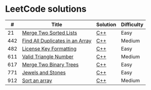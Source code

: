 # LeetCode solutions

| # | Title | Solution | Difficulty |
|---| ----- | -------- | ---------- |
| 21 | [Merge Two Sorted Lists](https://leetcode.com/problems/merge-two-sorted-lists/) | [C++](./Algorithms/cpp/21.%Merge%Two%Sorted%Lists/solution.h) | Easy |
| 442 | [Find All Duplicates in an Array](https://leetcode.com/problems/find-all-duplicates-in-an-array/) | [C++](./Algorithms/cpp/442.%Find%All%Duplicates%in%an%Array/solution.h) | Medium |
| 482 | [License Key Formatting](https://leetcode.com/problems/license-key-formatting/) | [C++](./Algorithms/cpp/482.%License%Key%Formatting/solution.h) | Easy |
| 611 | [Valid Triangle Number](https://leetcode.com/problems/valid-triangle-number/) | [C++](./Algorithms/cpp/611.%20Valid%20Triangle%20Number/solution.h) | Medium |
| 617 | [Merge Two Binary Trees](https://leetcode.com/problems/merge-two-binary-trees/) | [C++](./Algorithms/cpp/617.%Merge%Two%Binary%Trees/solution.h) | Easy |
| 771 | [Jewels and Stones](https://leetcode.com/problems/jewels-and-stones/) | [C++](./Algorithms/cpp/771.%20Jewels%20and%20Stones/solution.h) | Easy |
| 912 | [Sort an array](https://leetcode.com/problems/sort-an-array/) | [C++](./Algorithms/cpp/912.%Sort%an%array/solution.h) | Medium |
